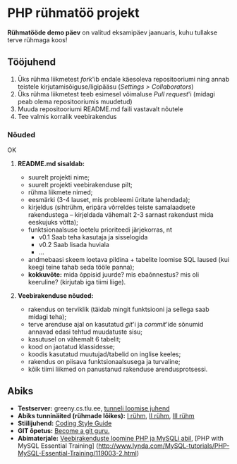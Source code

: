 # PHP rühmatöö projekt
**Rühmatööde demo päev** on valitud eksamipäev jaanuaris, kuhu tullakse terve rühmaga koos!

## Tööjuhend
1. Üks rühma liikmetest _fork_'ib endale käesoleva repositooriumi ning annab teistele kirjutamisõiguse/ligipääsu (_Settings > Collaborators_)
1. Üks rühma liikmetest teeb esimesel võimaluse _Pull request_'i (midagi peab olema repositooriumis muudetud)
1. Muuda repositooriumi README.md faili vastavalt nõutele
1. Tee valmis korralik veebirakendus

### Nõuded
 OK
1. **README.md sisaldab:**
    * suurelt projekti nime;
    * suurelt projekti veebirakenduse pilt;
    * rühma liikmete nimed;
    * eesmärki (3-4 lauset, mis probleemi üritate lahendada);
    * kirjeldus (sihtrühm, eripära võrreldes teiste samalaadsete rakendustega – kirjeldada vähemalt 2-3 sarnast rakendust mida eeskujuks võtta);
    * funktsionaalsuse loetelu prioriteedi järjekorras, nt
        * v0.1 Saab teha kasutaja ja sisselogida
        * v0.2 Saab lisada huviala
        * ...
    * andmebaasi skeem loetava pildina + tabelite loomise SQL laused (kui keegi teine tahab seda tööle panna);
    * **kokkuvõte:** mida õppisid juurde? mis ebaõnnestus? mis oli keeruline? (kirjutab iga tiimi liige).


2. **Veebirakenduse nõuded:**
    * rakendus on terviklik (täidab mingit funktsiooni ja sellega saab midagi teha);
    * terve arenduse ajal on kasutatud _git_'i ja _commit_'ide sõnumid annavad edasi tehtud muudatuste sisu; 
    * kasutusel on vähemalt 6 tabelit;
    * kood on jaotatud klassidesse;
    * koodis kasutatud muutujad/tabelid on inglise keeles;
    * rakendus on piisava funktsionaalsusega ja turvaline;
    * kõik tiimi liikmed on panustanud rakenduse arendusprotsessi.

## Abiks
* **Testserver:** greeny.cs.tlu.ee, [tunneli loomise juhend](http://minitorn.tlu.ee/~jaagup/kool/java/kursused/09/veebipr/naited/greenytunnel/greenytunnel.pdf)
* **Abiks tunninäited (rühmade lõikes):** [I rühm](https://github.com/veebiprogrammeerimine-2016s?utf8=%E2%9C%93&query=-I-ruhm), [II rühm](https://github.com/veebiprogrammeerimine-2016s?utf8=%E2%9C%93&query=-II-ruhm), [III rühm](https://github.com/veebiprogrammeerimine-2016s?utf8=%E2%9C%93&query=-III-ruhm)
* **Stiilijuhend:** [Coding Style Guide](http://www.php-fig.org/psr/psr-2/)
* **GIT õpetus:** [Become a git guru.](https://www.atlassian.com/git/tutorials/)
* **Abimaterjale:** [Veebirakenduste loomine PHP ja MySQLi abil](http://minitorn.tlu.ee/~jaagup/kool/java/loeng/veebipr/veebipr1.pdf), [PHP with MySQL Essential Training] (http://www.lynda.com/MySQL-tutorials/PHP-MySQL-Essential-Training/119003-2.html)
